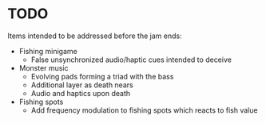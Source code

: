 # TODO
Items intended to be addressed before the jam ends:

- Fishing minigame
  - False unsynchronized audio/haptic cues intended to deceive
- Monster music
  - Evolving pads forming a triad with the bass
  - Additional layer as death nears
  - Audio and haptics upon death
- Fishing spots
  - Add frequency modulation to fishing spots which reacts to fish value
